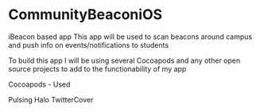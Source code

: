 CommunityBeaconiOS
==================

iBeacon based app 
This app will be used to scan beacons around campus and push info on events/notifications to students

To build this app I will be using several Cocoapods and any other open source projects to add to the functionability of my app

Cocoapods - Used

Pulsing Halo
TwitterCover



